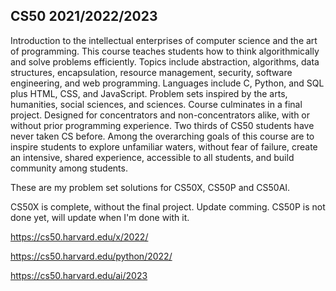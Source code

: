 ## CS50 2021/2022/2023

Introduction to the intellectual enterprises of computer science and the art of programming. This course teaches students how to think algorithmically and solve problems efficiently. Topics include abstraction, algorithms, data structures, encapsulation, resource management, security, software engineering, and web programming. Languages include C, Python, and SQL plus HTML, CSS, and JavaScript. Problem sets inspired by the arts, humanities, social sciences, and sciences. Course culminates in a final project. Designed for concentrators and non-concentrators alike, with or without prior programming experience. Two thirds of CS50 students have never taken CS before. Among the overarching goals of this course are to inspire students to explore unfamiliar waters, without fear of failure, create an intensive, shared experience, accessible to all students, and build community among students.


These are my problem set solutions for CS50X, CS50P and CS50AI. 

CS50X is complete, without the final project. Update comming. CS50P is not done yet, will update when I'm done with it.

https://cs50.harvard.edu/x/2022/

https://cs50.harvard.edu/python/2022/

https://cs50.harvard.edu/ai/2023
